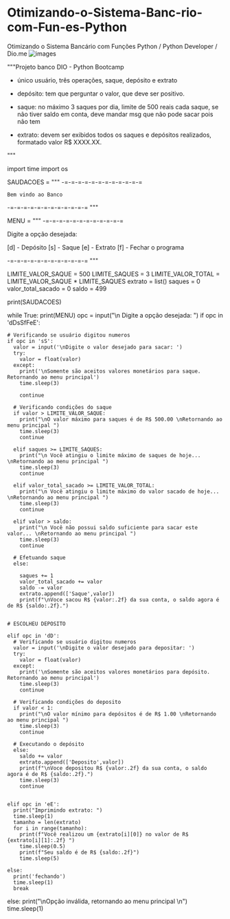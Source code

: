 # Otimizando-o-Sistema-Banc-rio-com-Fun-es-Python
Otimizando o Sistema Bancário com Funções Python /  Python Developer /  Dio.me
![images](https://user-images.githubusercontent.com/87867234/192295408-009f6c69-e6f6-45e0-b04e-452737605075.jpg)



"""Projeto banco DIO - Python Bootcamp

- único usuário, três operações, saque, depósito e extrato

- depósito: tem que perguntar o valor, que deve ser positivo.

- saque: no máximo 3 saques por dia, limite de 500 reais cada saque, se não tiver saldo em conta, deve mandar msg que não pode sacar pois não tem

- extrato: devem ser exibidos todos os saques e depósitos realizados, formatado valor R$ XXXX.XX.



"""

import time
import os

SAUDACOES = """
  -=-=-=-=-=-=-=-=-=-=-=-=

    Bem vindo ao Banco 

  -=-=-=-=-=-=-=-=-=-=-=-=
"""

MENU = """
  -=-=-=-=-=-=-=-=-=-=-=-=

  Digite a opção desejada:

  [d] - Depósito
  [s] - Saque
  [e] - Extrato
  [f] - Fechar o programa

  -=-=-=-=-=-=-=-=-=-=-=-=
"""



LIMITE_VALOR_SAQUE = 500
LIMITE_SAQUES = 3
LIMITE_VALOR_TOTAL = LIMITE_VALOR_SAQUE * LIMITE_SAQUES
extrato = list()
saques = 0
valor_total_sacado = 0
saldo = 499

print(SAUDACOES)


while True:
  print(MENU)
  opc = input("\n Digite a opção desejada: ")
  if opc in 'dDsSfFeE':
    
    # Verificando se usuário digitou numeros
    if opc in 'sS':
      valor = input('\nDigite o valor desejado para sacar: ')
      try:
        valor = float(valor)
      except:
        print('\nSomente são aceitos valores monetários para saque. Retornando ao menu principal')
        time.sleep(3)
        
        continue

      # Verificando condições do saque
      if valor > LIMITE_VALOR_SAQUE:
        print("\nO valor máximo para saques é de R$ 500.00 \nRetornando ao menu principal ")
        time.sleep(3)
        continue
        
      elif saques >= LIMITE_SAQUES:
        print("\n Você atingiu o limite máximo de saques de hoje... \nRetornando ao menu principal ")
        time.sleep(3)
        continue
        
      elif valor_total_sacado >= LIMITE_VALOR_TOTAL:
        print("\n Você atingiu o limite máximo do valor sacado de hoje... \nRetornando ao menu principal ")
        time.sleep(3)
        continue
        
      elif valor > saldo:
        print("\n Você não possui saldo suficiente para sacar este valor... \nRetornando ao menu principal ")
        time.sleep(3)
        continue

      # Efetuando saque
      else:
        
        saques += 1
        valor_total_sacado += valor
        saldo -= valor
        extrato.append(['Saque',valor])
        print(f"\nVoce sacou R$ {valor:.2f} da sua conta, o saldo agora é de R$ {saldo:.2f}.")


    # ESCOLHEU DEPOSITO
    
    elif opc in 'dD':
      # Verificando se usuário digitou numeros
      valor = input('\nDigite o valor desejado para depositar: ')
      try:
        valor = float(valor)
      except:
        print('\nSomente são aceitos valores monetários para depósito. Retornando ao menu principal')
        time.sleep(3)
        continue
  
      # Verificando condições do deposito
      if valor < 1:
        print("\nO valor mínimo para depósitos é de R$ 1.00 \nRetornando ao menu principal ")
        time.sleep(3)
        continue
      
      # Executando o depósito
      else:
        saldo += valor
        extrato.append(['Deposito',valor])
        print(f"\nVoce depositou R$ {valor:.2f} da sua conta, o saldo agora é de R$ {saldo:.2f}.")
        time.sleep(3)
        continue
          

    elif opc in 'eE':
      print("Imprimindo extrato: ")
      time.sleep(1)
      tamanho = len(extrato)
      for i in range(tamanho):
        print(f"Você realizou um {extrato[i][0]} no valor de R$ {extrato[i][1]:.2f} ")
        time.sleep(0.5)
        print(f"Seu saldo é de R$ {saldo:.2f}")
        time.sleep(5)

    else: 
      print('fechando')
      time.sleep(1)
      break
      
  else:
    print("\nOpção inválida, retornando ao menu principal \n")
    time.sleep(1)
